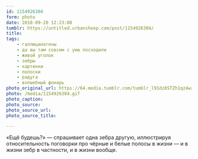 ```yaml
---
id: 1154926304
form: photo
date: 2010-09-20 12:23:00
tumblr: https://untitled.urbansheep.com/post/1154926304/
title:
tags:
    - галлюциногены
    - да вы там совсем с ума посходили
    - живой уголок
    - зебры
    - картинки
    - полоски
    - радуга
    - волшебный фонарь
photo_original_url: https://64.media.tumblr.com/tumblr_l91dz8STZh1qz4wzio1_500.gif
photo: /media/1154926304.gif
photo_caption: 
photo_source:
photo_source_url:
photo_source_title:

---
```


<p>«Ещё будешь?» — спрашивает одна зебра другую, иллюстрируя относительность поговорки про чёрные и белые полосы в жизни — и в жизни зебр в частности, и в жизни вообще.</p>
